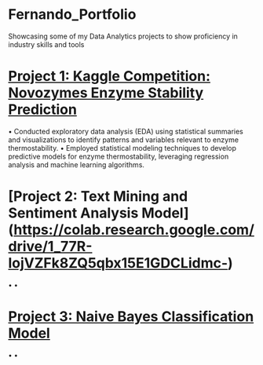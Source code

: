# Fernando_Portfolio
Showcasing some of my Data Analytics projects to show proficiency in industry skills and tools 

# [Project 1: Kaggle Competition: Novozymes Enzyme Stability Prediction](https://colab.research.google.com/drive/1Qmj3DgOgoaARsjxERBxO35f8eJePev-y)
• Conducted exploratory data analysis (EDA) using statistical summaries and visualizations to identify patterns and variables relevant to
enzyme thermostability.
• Employed statistical modeling techniques to develop predictive models for enzyme thermostability, leveraging regression analysis and
machine learning algorithms.

# [Project 2: Text Mining and Sentiment Analysis Model] (https://colab.research.google.com/drive/1_77R-lojVZFk8ZQ5qbx15E1GDCLidmc-)
•
•

# [Project 3: Naive Bayes Classification Model](https://colab.research.google.com/drive/1nsIyHmnMVSM_nFKsmEQYppEoMoGVxV67)
•
•

